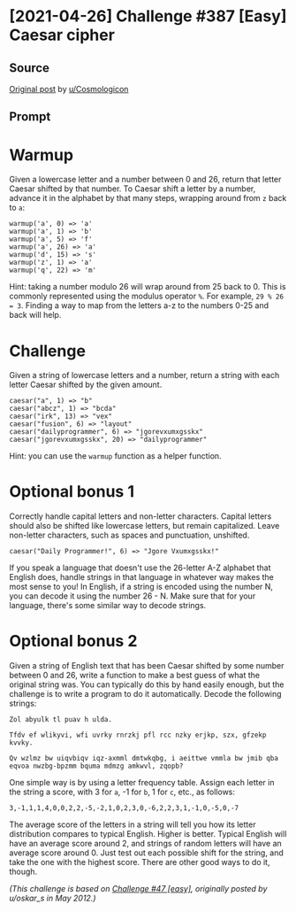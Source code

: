 # [2021-04-26] Challenge #387 [Easy] Caesar cipher

## Source

[Original post](https://old.reddit.com/r/dailyprogrammer/comments/myx3wn/20210426_challenge_387_easy_caesar_cipher/) by [u/Cosmologicon](https://old.reddit.com/user/Cosmologicon)

## Prompt

# Warmup

Given a lowercase letter and a number between 0 and 26, return that letter Caesar shifted by that number. To Caesar shift a letter by a number, advance it in the alphabet by that many steps, wrapping around from `z` back to `a`:

    warmup('a', 0) => 'a'
    warmup('a', 1) => 'b'
    warmup('a', 5) => 'f'
    warmup('a', 26) => 'a'
    warmup('d', 15) => 's'
    warmup('z', 1) => 'a'
    warmup('q', 22) => 'm'

Hint: taking a number modulo 26 will wrap around from 25 back to 0. This is commonly represented using the modulus operator `%`. For example, `29 % 26 = 3`. Finding a way to map from the letters a-z to the numbers 0-25 and back will help.

# Challenge

Given a string of lowercase letters and a number, return a string with each letter Caesar shifted by the given amount.

    caesar("a", 1) => "b"
    caesar("abcz", 1) => "bcda"
    caesar("irk", 13) => "vex"
    caesar("fusion", 6) => "layout"
    caesar("dailyprogrammer", 6) => "jgorevxumxgsskx"
    caesar("jgorevxumxgsskx", 20) => "dailyprogrammer"

Hint: you can use the `warmup` function as a helper function.

# Optional bonus 1

Correctly handle capital letters and non-letter characters. Capital letters should also be shifted like lowercase letters, but remain capitalized. Leave non-letter characters, such as spaces and punctuation, unshifted.

    caesar("Daily Programmer!", 6) => "Jgore Vxumxgsskx!"

If you speak a language that doesn't use the 26-letter A-Z alphabet that English does, handle strings in that language in whatever way makes the most sense to you! In English, if a string is encoded using the number N, you can decode it using the number 26 - N. Make sure that for your language, there's some similar way to decode strings.

# Optional bonus 2

Given a string of English text that has been Caesar shifted by some number between 0 and 26, write a function to make a best guess of what the original string was. You can typically do this by hand easily enough, but the challenge is to write a program to do it automatically. Decode the following strings:

    Zol abyulk tl puav h ulda.

    Tfdv ef wlikyvi, wfi uvrky rnrzkj pfl rcc nzky erjkp, szx, gfzekp kvvky.

    Qv wzlmz bw uiqvbiqv iqz-axmml dmtwkqbg, i aeittwe vmmla bw jmib qba eqvoa nwzbg-bpzmm bquma mdmzg amkwvl, zqopb?

One simple way is by using a letter frequency table. Assign each letter in the string a score, with 3 for `a`, -1 for `b`, 1 for `c`, etc., as follows:

    3,-1,1,1,4,0,0,2,2,-5,-2,1,0,2,3,0,-6,2,2,3,1,-1,0,-5,0,-7

The average score of the letters in a string will tell you how its letter distribution compares to typical English. Higher is better. Typical English will have an average score around 2, and strings of random letters will have an average score around 0. Just test out each possible shift for the string, and take the one with the highest score. There are other good ways to do it, though.

*(This challenge is based on [Challenge #47 [easy]](https://www.reddit.com/r/dailyprogrammer/comments/t33vi/522012_challenge_47_easy/), originally posted by u/oskar_s in May 2012.)*
